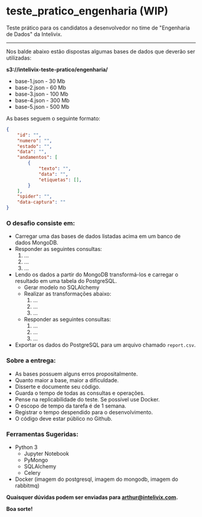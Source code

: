 # teste_pratico_engenharia (WIP)
Teste prático para os candidatos a desenvolvedor no time de "Engenharia de Dados" da Intelivix.

---

Nos balde abaixo estão dispostas algumas bases de dados que deverão ser utilizadas:

__s3://intelivix-teste-pratico/engenharia/__

- base-1.json - 30 Mb
- base-2.json - 60 Mb
- base-3.json - 100 Mb
- base-4.json - 300 Mb
- base-5.json - 500 Mb

As bases seguem o seguinte formato:

```json
{
    "id": "",
    "numero": "",
    "estado": "",
    "data": "",
    "andamentos": [
        {
            "texto": "",
            "data": "",
            "etiquetas": [],
        }
    ],
    "spider": "",
    "data-captura": ""
}
```

### O desafio consiste em:

- Carregar uma das bases de dados listadas acima em um banco de dados MongoDB.
- Responder as seguintes consultas:
  1. ...
  2. ...
  3. ...
- Lendo os dados a partir do MongoDB transformá-los e carregar o resultado
em uma tabela do PostgreSQL.
  - Gerar modelo no SQLAlchemy
  - Realizar as transformações abaixo:
    1. ...
    2. ...
    3. ...
  - Responder as seguintes consultas:
    1. ...
    2. ...
    3. ...
- Exportar os dados do PostgreSQL para um arquivo chamado `report.csv`.

###  Sobre a entrega:

- As bases possuem alguns erros propositalmente.
- Quanto maior a base, maior a dificuldade.
- Disserte e documente seu código.
- Guarda o tempo de todas as consultas e operações.
- Pense na replicabilidade do teste. Se possível use Docker.
- O escopo de tempo da tarefa é de 1 semana.
- Registrar o tempo despendido para o desenvolvimento.
- O código deve estar público no Github.

###  Ferramentas Sugeridas:
- Python 3
  - Jupyter Notebook
  - PyMongo
  - SQLAlchemy
  - Celery
- Docker (imagem do postgresql, imagem do mongodb, imagem do rabbitmq)

__Quaisquer dúvidas podem ser enviadas para arthur@intelivix.com.__

__Boa sorte!__
